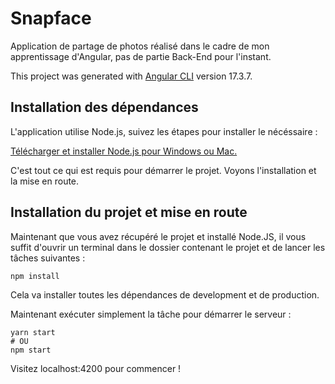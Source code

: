 # Snapface

Application de partage de photos réalisé dans le cadre de mon apprentissage d'Angular, pas de partie Back-End pour l'instant.

This project was generated with [Angular CLI](https://github.com/angular/angular-cli) version 17.3.7.

## Installation des dépendances

L'application utilise Node.js, suivez les étapes pour installer le nécéssaire :

[Télécharger et installer Node.js pour Windows ou Mac.](https://nodejs.org/fr/download/)

C'est tout ce qui est requis pour démarrer le projet. Voyons l'installation et la mise en route.

## Installation du projet et mise en route

Maintenant que vous avez récupéré le projet et installé Node.JS, il vous suffit d'ouvrir un terminal dans le dossier contenant le projet et de lancer les tâches suivantes :

```
npm install
```

Cela va installer toutes les dépendances de development et de production.

Maintenant exécuter simplement la tâche pour démarrer le serveur :

```
yarn start
# OU
npm start
```

Visitez localhost:4200 pour commencer !


